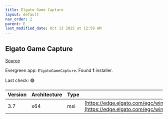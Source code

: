 ```yaml
---
title: Elgato Game Capture
layout: default
nav_order: 2
parent: E
last_modified_date: Oct 13 2025 at 12:59 AM
---
```


## Elgato Game Capture

[Source](https://help.elgato.com/hc/en-us/sections/360004111092-Elgato-Game-Capture-HD-Software)

Evergreen app: `ElgatoGameCapture`. Found **1** installer.

Last check: 🟢

| Version | Architecture | Type | URI                                                                                                                                                                                    |
| ------- | ------------ | ---- | -------------------------------------------------------------------------------------------------------------------------------------------------------------------------------------- |
| 3.7     | x64          | msi  | [https://edge.elgato.com/egc/windows/egcw/3.70/final/GameCaptureSetup_3.70.56.3056_x64.msi](https://edge.elgato.com/egc/windows/egcw/3.70/final/GameCaptureSetup_3.70.56.3056_x64.msi) |
